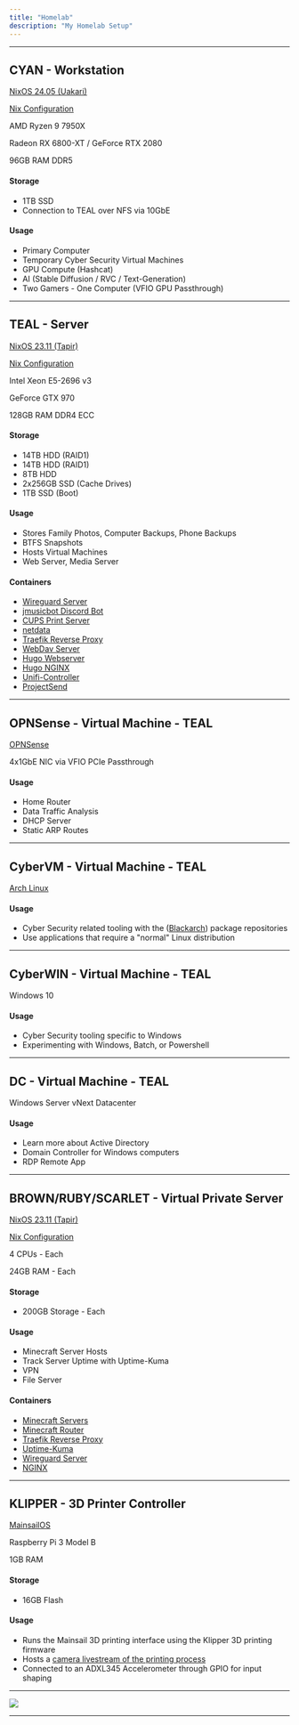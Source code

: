 ```yaml
---
title: "Homelab"
description: "My Homelab Setup"
---
```


---
## CYAN - Workstation

[NixOS 24.05 (Uakari)](https://nixos.org/)

[Nix Configuration](https://github.com/LegitMagic/nix-config)

AMD Ryzen 9 7950X

Radeon RX 6800-XT / GeForce RTX 2080

96GB RAM DDR5

#### Storage
 - 1TB SSD
 - Connection to TEAL over NFS via 10GbE

#### Usage
 - Primary Computer
 - Temporary Cyber Security Virtual Machines
 - GPU Compute (Hashcat)
 - AI (Stable Diffusion / RVC / Text-Generation)
 - Two Gamers - One Computer (VFIO GPU Passthrough)

---
## TEAL - Server

[NixOS 23.11 (Tapir)](https://nixos.org/)

[Nix Configuration](https://github.com/LegitMagic/nix-config)

Intel Xeon E5-2696 v3

GeForce GTX 970

128GB RAM DDR4 ECC

#### Storage
 - 14TB HDD (RAID1)
 - 14TB HDD (RAID1)
 - 8TB HDD
 - 2x256GB SSD (Cache Drives)
 - 1TB SSD (Boot)

#### Usage
 - Stores Family Photos, Computer Backups, Phone Backups
 - BTFS Snapshots
 - Hosts Virtual Machines
 - Web Server, Media Server

#### Containers
 - [Wireguard Server](https://github.com/linuxserver/docker-wireguard)
 - [jmusicbot Discord Bot](https://jmusicbot.com/)
 - [CUPS Print Server](https://openprinting.github.io/cups/)
 - [netdata](https://www.netdata.cloud/)
 - [Traefik Reverse Proxy](https://github.com/traefik/traefik-library-image)
 - [WebDav Server](https://rclone.org/install/#install-with-docker)
 - [Hugo Webserver](https://github.com/klakegg/docker-hugo)
 - [Hugo NGINX](https://github.com/nginxinc/docker-nginx)
 - [Unifi-Controller](https://hub.docker.com/r/linuxserver/unifi-controller)
 - [ProjectSend](https://github.com/projectsend/projectsend)

---
## OPNSense - Virtual Machine - TEAL

[OPNSense](https://opnsense.org/)

4x1GbE NIC via VFIO PCIe Passthrough

#### Usage
 - Home Router
 - Data Traffic Analysis
 - DHCP Server
 - Static ARP Routes

---
## CyberVM - Virtual Machine - TEAL

[Arch Linux](https://archlinux.org/)

#### Usage
 - Cyber Security related tooling with the ([Blackarch](https://blackarch.org/)) package repositories
 - Use applications that require a "normal" Linux distribution

---
## CyberWIN - Virtual Machine - TEAL

Windows 10

#### Usage
 - Cyber Security tooling specific to Windows
 - Experimenting with Windows, Batch, or Powershell

---
## DC - Virtual Machine - TEAL

Windows Server vNext Datacenter

#### Usage
 - Learn more about Active Directory
 - Domain Controller for Windows computers
 - RDP Remote App

---
## BROWN/RUBY/SCARLET - Virtual Private Server

[NixOS 23.11 (Tapir)](https://nixos.org/)

[Nix Configuration](https://github.com/LegitMagic/nix-config)

4 CPUs - Each

24GB RAM - Each

#### Storage
 - 200GB Storage - Each

#### Usage
 - Minecraft Server Hosts
 - Track Server Uptime with Uptime-Kuma
 - VPN
 - File Server

#### Containers
 - [Minecraft Servers](https://github.com/itzg/docker-minecraft-server)
 - [Minecraft Router](https://github.com/itzg/mc-router)
 - [Traefik Reverse Proxy](https://github.com/traefik/traefik-library-image)
 - [Uptime-Kuma](https://github.com/louislam/uptime-kuma)
 - [Wireguard Server](https://github.com/linuxserver/docker-wireguard)
 - [NGINX](https://github.com/nginxinc/docker-nginx)

---
## KLIPPER - 3D Printer Controller

[MainsailOS](https://docs.mainsail.xyz/setup/mainsail-os)

Raspberry Pi 3 Model B

1GB RAM

#### Storage
 - 16GB Flash

#### Usage
 - Runs the Mainsail 3D printing interface using the Klipper 3D printing firmware
 - Hosts a [camera livestream of the printing process](https://printer.terascripting.com/)
 - Connected to an ADXL345 Accelerometer through GPIO for input shaping

---
<img src="https://img.shields.io/date/1701295949?label=Last%20Updated&style=for-the-badge">

---

<script src="https://utteranc.es/client.js"
  repo="LegitMagic/terascripting"
  issue-term="og:title"
  theme="icy-dark"
  crossorigin="anonymous"
  async>
</script>
